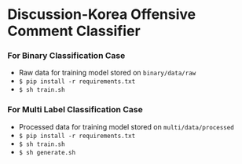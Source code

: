 # Discussion-Korea Offensive Comment Classifier

### For Binary Classification Case
- Raw data for training model stored on `binary/data/raw`
- `$ pip install -r requirements.txt`
- `$ sh train.sh`

### For Multi Label Classification Case
- Processed data for training model stored on `multi/data/processed`
- `$ pip install -r requirements.txt`
- `$ sh train.sh`
- `$ sh generate.sh`
